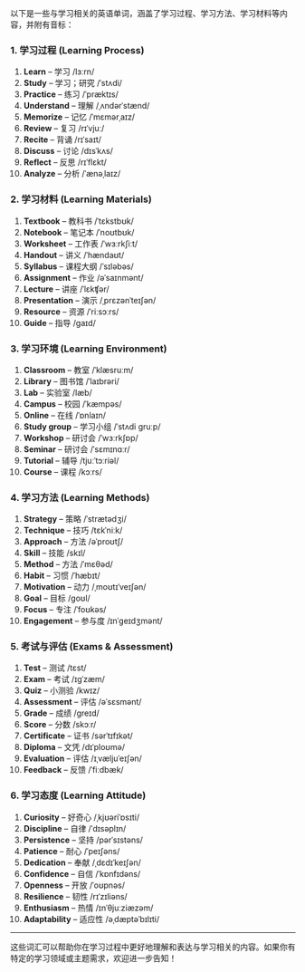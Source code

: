 以下是一些与学习相关的英语单词，涵盖了学习过程、学习方法、学习材料等内容，并附有音标：

### 1. **学习过程 (Learning Process)**
1. **Learn** – 学习 /lɜːrn/
2. **Study** – 学习；研究 /ˈstʌdi/
3. **Practice** – 练习 /ˈpræktɪs/
4. **Understand** – 理解 /ˌʌndərˈstænd/
5. **Memorize** – 记忆 /ˈmɛmərˌaɪz/
6. **Review** – 复习 /rɪˈvjuː/
7. **Recite** – 背诵 /rɪˈsaɪt/
8. **Discuss** – 讨论 /dɪsˈkʌs/
9. **Reflect** – 反思 /rɪˈflɛkt/
10. **Analyze** – 分析 /ˈænəˌlaɪz/

### 2. **学习材料 (Learning Materials)**
1. **Textbook** – 教科书 /ˈtɛkstbʊk/
2. **Notebook** – 笔记本 /ˈnoʊtbʊk/
3. **Worksheet** – 工作表 /ˈwɜːrkʃiːt/
4. **Handout** – 讲义 /ˈhændaʊt/
5. **Syllabus** – 课程大纲 /ˈsɪləbəs/
6. **Assignment** – 作业 /əˈsaɪnmənt/
7. **Lecture** – 讲座 /ˈlɛkʧər/
8. **Presentation** – 演示 /ˌprɛzənˈteɪʃən/
9. **Resource** – 资源 /ˈriːsɔːrs/
10. **Guide** – 指导 /ɡaɪd/

### 3. **学习环境 (Learning Environment)**
1. **Classroom** – 教室 /ˈklæsruːm/
2. **Library** – 图书馆 /ˈlaɪbrəri/
3. **Lab** – 实验室 /læb/
4. **Campus** – 校园 /ˈkæmpəs/
5. **Online** – 在线 /ˈɒnlaɪn/
6. **Study group** – 学习小组 /ˈstʌdi ɡruːp/
7. **Workshop** – 研讨会 /ˈwɜːrkʃɒp/
8. **Seminar** – 研讨会 /ˈsɛmɪnɑːr/
9. **Tutorial** – 辅导 /tjuːˈtɔːriəl/
10. **Course** – 课程 /kɔːrs/

### 4. **学习方法 (Learning Methods)**
1. **Strategy** – 策略 /ˈstrætədʒi/
2. **Technique** – 技巧 /tɛkˈniːk/
3. **Approach** – 方法 /əˈproʊtʃ/
4. **Skill** – 技能 /skɪl/
5. **Method** – 方法 /ˈmɛθəd/
6. **Habit** – 习惯 /ˈhæbɪt/
7. **Motivation** – 动力 /ˌmoʊtɪˈveɪʃən/
8. **Goal** – 目标 /ɡoʊl/
9. **Focus** – 专注 /ˈfoʊkəs/
10. **Engagement** – 参与度 /ɪnˈɡeɪdʒmənt/

### 5. **考试与评估 (Exams & Assessment)**
1. **Test** – 测试 /tɛst/
2. **Exam** – 考试 /ɪɡˈzæm/
3. **Quiz** – 小测验 /kwɪz/
4. **Assessment** – 评估 /əˈsɛsmənt/
5. **Grade** – 成绩 /ɡreɪd/
6. **Score** – 分数 /skɔːr/
7. **Certificate** – 证书 /sərˈtɪfɪkət/
8. **Diploma** – 文凭 /dɪˈploʊmə/
9. **Evaluation** – 评估 /ɪˌvæljuˈeɪʃən/
10. **Feedback** – 反馈 /ˈfiːdbæk/

### 6. **学习态度 (Learning Attitude)**
1. **Curiosity** – 好奇心 /ˌkjʊəriˈɒsɪti/
2. **Discipline** – 自律 /ˈdɪsəplɪn/
3. **Persistence** – 坚持 /pərˈsɪstəns/
4. **Patience** – 耐心 /ˈpeɪʃəns/
5. **Dedication** – 奉献 /ˌdɛdɪˈkeɪʃən/
6. **Confidence** – 自信 /ˈkɒnfɪdəns/
7. **Openness** – 开放 /ˈoʊpnəs/
8. **Resilience** – 韧性 /rɪˈzɪliəns/
9. **Enthusiasm** – 热情 /ɪnˈθjuːziæzəm/
10. **Adaptability** – 适应性 /əˌdæptəˈbɪlɪti/

---

这些词汇可以帮助你在学习过程中更好地理解和表达与学习相关的内容。如果你有特定的学习领域或主题需求，欢迎进一步告知！
